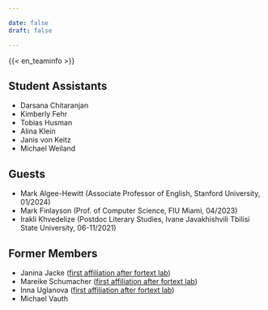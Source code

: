 ```yaml
---

date: false
draft: false

---
```


{{< en_teaminfo >}}
## Student Assistants
- Darsana Chitaranjan
- Kimberly Fehr
- Tobias Husman
- Alina Klein		
- Janis von Keitz
- Michael Weiland		



## Guests
- Mark Algee-Hewitt (Associate Professor of English, Stanford University, 01/2024)
- Mark Finlayson (Prof. of Computer Science, FIU Miami, 04/2023)
- Irakli Khvedelize (Postdoc Literary Studies, Ivane Javakhishvili Tbilisi State University, 06-11/2021)


## Former Members
- Janina Jacke ([first affiliation after fortext lab](https://www.uni-goettingen.de/de/651696.html))
- Mareike Schumacher ([first affiliation after fortext lab](https://www.uni-regensburg.de/sprache-literatur-kultur/professur-digital-humanities/startseite/index.html))
- Inna Uglanova ([first affiliation after fortext lab](https://www.intern.tu-darmstadt.de/verwaltung/dez_viii/kontakte_dezernat_viii/kontakte_dezernat_viii_detail_182720.de.jsp))
- Michael Vauth

</br>
